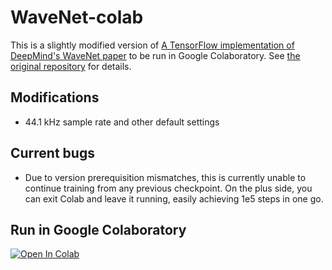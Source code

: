 # WaveNet-colab

This is a slightly modified version of [A TensorFlow implementation of DeepMind's WaveNet paper](https://github.com/ibab/tensorflow-wavenet) to be run in Google Colaboratory. See [the original repository](https://github.com/ibab/tensorflow-wavenet) for details.

## Modifications

- 44.1 kHz sample rate and other default settings

## Current bugs

- Due to version prerequisition mismatches, this is currently unable to continue training from any previous checkpoint. On the plus side, you can exit Colab and leave it running, easily achieving 1e5 steps in one go.

## Run in Google Colaboratory
[![Open In Colab](https://colab.research.google.com/assets/colab-badge.svg)](https://colab.research.google.com/github/olaviinha/WaveNet-colab/blob/master/WaveNet.ipynb)
